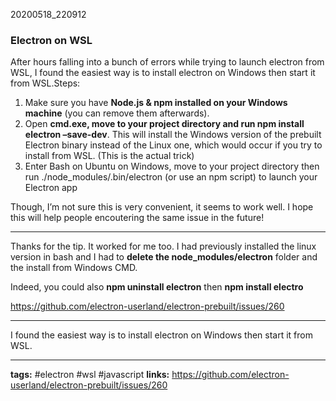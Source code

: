 20200518_220912

### Electron on WSL

After hours falling into a bunch of errors while trying to launch electron from WSL, I found the easiest way is to install electron on Windows then start it from WSL.Steps:

1. Make sure you have **Node.js & npm installed on your Windows machine** (you can remove them afterwards). 
2. Open **cmd.exe, move to your project directory and run npm install electron –save-dev**. This will install the Windows version of the prebuilt Electron binary instead of the Linux one, which would occur if you try to install from WSL. (This is the actual trick) 
3. Enter Bash on Ubuntu on Windows, move to your project directory then run ./node_modules/.bin/electron (or use an npm script) to launch your Electron app

Though, I’m not sure this is very convenient, it seems to work well. I hope this will help people encoutering the same issue in the future!

---

Thanks for the tip. It worked for me too. I had previously installed the linux version in bash and I had to **delete the node_modules/electron** folder and the install from Windows CMD.

Indeed, you could also **npm uninstall electron** then **npm install electro**

https://github.com/electron-userland/electron-prebuilt/issues/260

---

I found the easiest way is to install electron on Windows then start it from WSL.

---

**tags:** #electron #wsl #javascript 
**links:**
https://github.com/electron-userland/electron-prebuilt/issues/260
